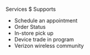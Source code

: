 Services $ Supports
* Schedule an appointment
* Order Status
* In-store pick up
* Device trade in program
* Verizon wireless community 